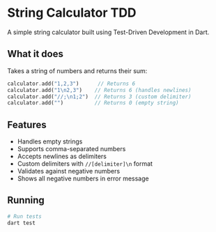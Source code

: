 # String Calculator TDD

A simple string calculator built using Test-Driven Development in Dart.

## What it does

Takes a string of numbers and returns their sum:

```dart
calculator.add("1,2,3")      // Returns 6
calculator.add("1\n2,3")    // Returns 6 (handles newlines)
calculator.add("//;\n1;2")  // Returns 3 (custom delimiter)
calculator.add("")          // Returns 0 (empty string)
```

## Features

- Handles empty strings
- Supports comma-separated numbers
- Accepts newlines as delimiters
- Custom delimiters with `//[delimiter]\n` format
- Validates against negative numbers
- Shows all negative numbers in error message

## Running

```bash
# Run tests
dart test
```
